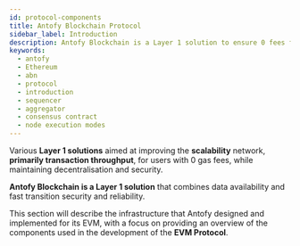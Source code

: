 ```yaml
---
id: protocol-components
title: Antofy Blockchain Protocol
sidebar_label: Introduction
description: Antofy Blockchain is a Layer 1 solution to ensure 0 fees fast transition security and reliability.
keywords:
  - antofy
  - Ethereum
  - abn
  - protocol
  - introduction
  - sequencer
  - aggregator
  - consensus contract
  - node execution modes
---
```


Various **Layer 1 solutions** aimed at improving the **scalability** network, **primarily transaction throughput**, for users with 0 gas fees, while maintaining decentralisation and security.

**Antofy Blockchain is a Layer 1 solution** that combines data availability and fast transition security and reliability.

This section will describe the infrastructure that Antofy designed and implemented for its EVM, with a focus on providing an overview of the components used in the development of the **EVM Protocol**.
